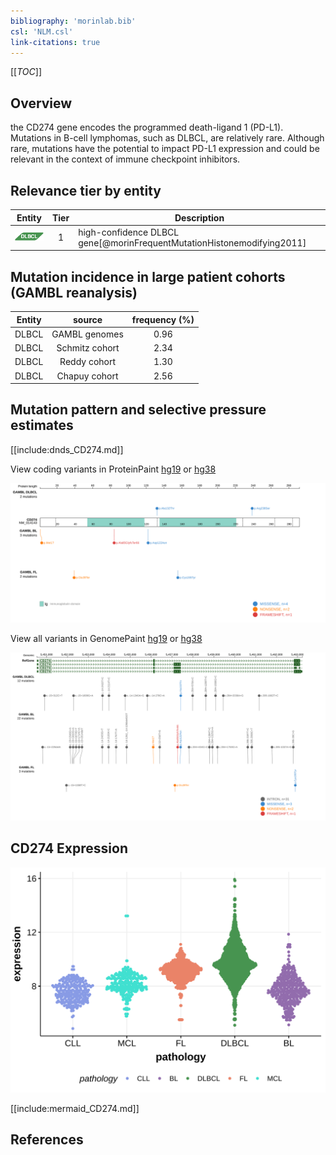 ```yaml
---
bibliography: 'morinlab.bib'
csl: 'NLM.csl'
link-citations: true
---
```

[[_TOC_]]

## Overview
the CD274 gene encodes the programmed death-ligand 1 (PD-L1). Mutations in B-cell lymphomas, such as DLBCL, are relatively rare.
Although rare, mutations have the potential to impact PD-L1 expression and could be relevant in the context of immune checkpoint inhibitors. 


## Relevance tier by entity

|Entity|Tier|Description               |
|:------:|:----:|--------------------------|
|![DLBCL](images/icons/DLBCL_tier1.png) |1   |high-confidence DLBCL gene[@morinFrequentMutationHistonemodifying2011]|

## Mutation incidence in large patient cohorts (GAMBL reanalysis)

|Entity|source        |frequency (%)|
|:------:|:--------------:|:-------------:|
|DLBCL |GAMBL genomes |0.96         |
|DLBCL |Schmitz cohort|2.34         |
|DLBCL |Reddy cohort  |1.30         |
|DLBCL |Chapuy cohort |2.56         |

## Mutation pattern and selective pressure estimates

[[include:dnds_CD274.md]]




View coding variants in ProteinPaint [hg19](https://morinlab.github.io/LLMPP/GAMBL/CD274_protein.html)  or [hg38](https://morinlab.github.io/LLMPP/GAMBL/CD274_protein_hg38.html)

![](images/proteinpaint/CD274_NM_014143.svg)

View all variants in GenomePaint [hg19](https://morinlab.github.io/LLMPP/GAMBL/CD274.html)  or [hg38](https://morinlab.github.io/LLMPP/GAMBL/CD274_hg38.html)

![](images/proteinpaint/CD274.svg)


## CD274 Expression
![](images/gene_expression/CD274_by_pathology.svg)

[[include:mermaid_CD274.md]]

## References


<!-- ORIGIN: morinFrequentMutationHistonemodifying2011 -->
<!-- DLBCL: morinFrequentMutationHistonemodifying2011 -->
